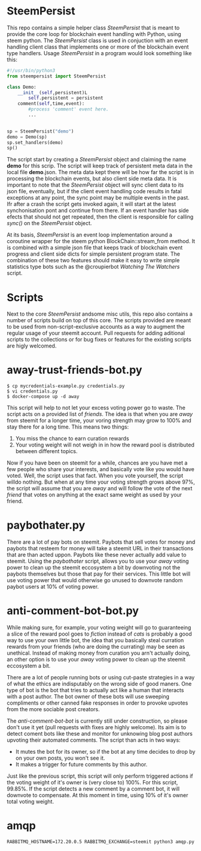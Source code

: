 SteemPersist
===

This repo contains a simple helper class *SteemPersist* that is meant to provide the core loop for blockchain event handling with Python, using steem python.
The *SteemPersist* class is used in conjuction with an event handling client class that implements one or more of the blockchain event type handlers.
Usage *SteemPersist* in a program would look something like this:

```python
#!/usr/bin/python3
from steempersist import SteemPersist

class Demo:
    __init__(self,persistent)L
        self.persistent = persistent
    comment(self,time,event):
        #process 'comment' event here.
        ...
       

sp = SteemPersist("demo")  
demo = Demo(sp)
sp.set_handlers(demo)
sp()
```

The script start by creating a *SteemPersist* object and claiming the name **demo** for this scrip. The script will keep track of persistent meta data in the local file **demo**.json. The meta data kept there will be how far the script is in processing the blockchain events, but also client side meta data. It is important to note that the *SteemPersist* object will sync client data to its json file, eventually, but if the client event handling code results in fatal exceptions at any point, the sync point may be multiple events in the past. Ifr after a crash the script gets invoked again, it will start at the latest synchonisation pont and continue from there. If an event handler has side efects that should not get repeated, then the client is responsible for calling *sync()* on the *SteemPersist* object.

At its basis, *SteemPersist* is an event loop implementation around a coroutine wrapper for the steem python BlockChain::stream\_from method. It is combined with a simple json file that keeps track of blockchain event progress and client side dicts for simple persistent program state. The combination of these two features should make it easy to write simple statistics type bots such as the @croupierbot *Watching The Watchers* script. 

Scripts
===
Next to the core *SteemPersist* andsome misc utils, this repo also contains a number of scripts build on top of this core. The scripts provided are meant to be used from non-script-exclusive accounts as a way to augment the regular usage of your steemit account. Pull requests for adding aditional scripts to the collections or for bug fixes or features for the existing scripts are higly welcomed. 

away-trust-friends-bot.py
===

```
$ cp mycredentials-example.py credentials.py
$ vi credentials.py
$ docker-compose up -d away
```

This script will help to not let your excess voting power go to waste. The script acts on a provided list of *friends*. The idea is that when you are *away* from steemit for a longer time, your voring strength may grow to 100% and stay there for a long time. This means two things:

1) You miss the chance to earn curation rewards
2) Your voting weight will not weigh in in how the reward pool is distributed between different topics.

Now if you have been on steemit for a while, chances are you have met a few people who share your interests, and basically vote like you would have voted. Well, the script uses that fact. When you vote yourself, the script willdo nothing. But when at any time your voting strength grows above 97%, the script will assume that you are *away* and will follow the vote of the next *friend* that votes on anything at the exact same weight as used by your friend.


paybothater.py
===
There are a lot of pay bots on steemit. Paybots that sell votes for money and paybots that resteem for money will take a steemit
URL in their transactions that are than acted uppon. Paybots like these never actually add value to steemit. Using the *paybothater* script, allows you to use your *away* voting power to clean up the steemit eccosystem a bit by downvoting not the paybots themselves but those that pay for their services. This little bot will use voting power that would otherwise go unused to downvote random paybot users at 10% of voting power.   


anti-comment-bot-bot.py
===

While making sure, for example, your voting weight will go to guaranteeing a slice of the reward pool goes to *fiction* instead of *cats* is probably a good way to use your own little bot, the idea that you basically steal curration rewards from your friends (who are doing the currating) may be seen as unethical. Instead of making money from curation you arn't actually doing, an other option is to use your *away* voting power to clean up the steemit eccosystem a bit.

There are a lot of people running bots or using cut-paste strategies in a way of what the ethics are indisputably on the wrong side of good maners. One type of bot is the bot that tries to actually act like a human that interacts with a post author. The bot owner of these bots will use sweeping compliments or other canned fake responses in order to provoke upvotes from the more sociable post creators. 

The *anti-comment-bot-bot* is currently still under construction, so please don't use it yet (pull requests with fixes are highly welcome). Its aim is to detect coment bots like these and monitor for unknowing blog post authors upvoting their automated comments. The script than acts in two ways:

* It mutes the bot for its owner, so if the bot at any time decides to drop by on your own posts, you won't see it.
* It makes a trigger for future comments by this author.

Just like the previous script, this script will only perform triggered actions if the voting weight of it's owner is (very close to) 100%. For this script, 99.85%. If the script detects a new comment by a comment bot, it will downvote to compensate. At this moment in time, using 10% of it's owner total voting weight.

# amqp

```
RABBITMQ_HOSTNAME=172.20.0.5 RABBITMQ_EXCHANGE=steemit python3 amqp.py
``` 


